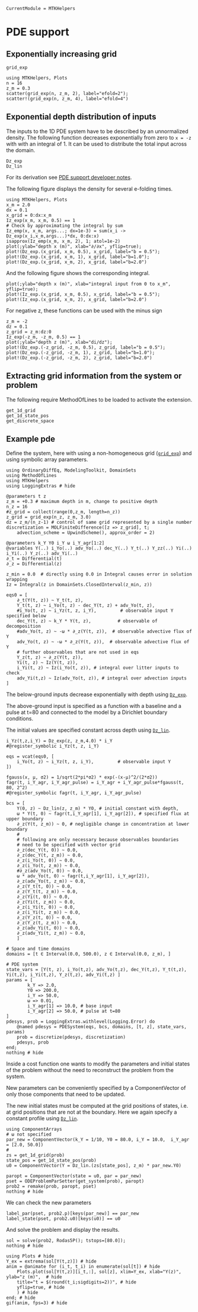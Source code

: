 ```@meta
CurrentModule = MTKHelpers
```

# PDE support

## Exponentially increasing grid

```@docs
grid_exp
```

```@example doc
using MTKHelpers, Plots
n = 16
z_m = 0.3
scatter(grid_exp(n, z_m, 2), label="efold=2");
scatter!(grid_exp(n, z_m, 4), label="efold=4") 
```


## Exponential depth distribution of inputs

The inputs to the 1D PDE system have to be described by an unnormalized density.
The following function decreases exponentially from zero to ``x = -z`` with
with an integral of 1. It can be used to distribute the total input across the domain.

```@docs
Dz_exp
Dz_lin
```

For its derivation see [PDE support developer notes](@ref).

The following figure displays the density for several e-folding times.

```@example Dz_exp
using MTKHelpers, Plots
x_m = 2.0
dx = 0.1
x_grid = 0:dx:x_m
Iz_exp(x_m, x_m, 0.5) == 1
# Check by approximating the integral by sum
Iz_emp(x, x_m, args...; dx=1e-3) = sum(x_i -> Dz_exp(x_i,x_m,args...)*dx, 0:dx:x)
isapprox(Iz_emp(x_m, x_m, 2), 1; atol=1e-2)
plot(;ylab="depth x (m)", xlab="∂/∂x", yflip=true);
plot!(Dz_exp.(x_grid, x_m, 0.5), x_grid, label="b = 0.5");
plot!(Dz_exp.(x_grid, x_m, 1), x_grid, label="b=1.0");
plot!(Dz_exp.(x_grid, x_m, 2), x_grid, label="b=2.0")
```

And the following figure shows the corresponding integral.

```@example Dz_exp
plot(;ylab="depth x (m)", xlab="integral input from 0 to x_m", yflip=true);
plot!(Iz_exp.(x_grid, x_m, 0.5), x_grid, label="b = 0.5");
plot!(Iz_exp.(x_grid, x_m, 2), x_grid, label="b=2.0")
```

For negative z, these functions can be used with the minus sign

```@example Dz_exp
z_m = -2
dz = 0.1
z_grid = z_m:dz:0
Iz_exp(-z_m, -z_m, 0.5) == 1
plot(;ylab="depth z (m)", xlab="di/dz");
plot!(Dz_exp.(-z_grid, -z_m, 0.5), z_grid, label="b = 0.5");
plot!(Dz_exp.(-z_grid, -z_m, 1), z_grid, label="b=1.0");
plot!(Dz_exp.(-z_grid, -z_m, 2), z_grid, label="b=2.0")
```
## Extracting grid information from the system or problem

The following require MethodOfLines to be loaded to activate the extension.
```@docs
get_1d_grid
get_1d_state_pos
get_discrete_space
```

## Example pde

Define the system, here with using a non-homogeneous grid ([`grid_exp`](@ref)) 
and using symbolic array parameters.

```@example pde
using OrdinaryDiffEq, ModelingToolkit, DomainSets
using MethodOfLines
using MTKHelpers
using LoggingExtras # hide

@parameters t z 
z_m = +0.3 # maximum depth in m, change to positive depth
n_z = 16
#z_grid = collect(range(0,z_m, length=n_z))
z_grid = grid_exp(n_z, z_m, 3.0) 
dz = z_m/(n_z-1) # control of same grid represented by a single number
discretization = MOLFiniteDifference([z => z_grid], t;
    advection_scheme = UpwindScheme(), approx_order = 2)

@parameters k_Y Y0 i_Y ω i_Y_agr[1:2] 
@variables Y(..) i_Yo(..) adv_Yo(..) dec_Y(..) Y_t(..) Y_zz(..) Yi(..) i_Yi(..) Y_z(..) adv_Yi(..) 
∂_t = Differential(t)
∂_z = Differential(z)

z_min = 0.0  # directly using 0.0 in Integral causes error in solution wrapping
Iz = Integral(z in DomainSets.ClosedInterval(z_min, z))

eqs0 = [
    ∂_t(Y(t, z)) ~ Y_t(t, z),
    Y_t(t, z) ~ i_Yo(t, z) - dec_Y(t, z) + adv_Yo(t, z),
    #i_Yo(t, z) ~ i_Yz(t, z, i_Y),         # observable input Y specified below
    dec_Y(t, z) ~ k_Y * Y(t, z),          # observable of decomposition 
    #adv_Yo(t, z) ~ -ω * ∂_z(Y(t, z)),  # observable advective flux of Y
    adv_Yo(t, z) ~ -ω * ∂_z(Y(t, z)),  # observable advective flux of Y
    # further observables that are not used in eqs
    Y_z(t, z) ~ ∂_z(Y(t, z)),
    Yi(t, z) ~ Iz(Y(t, z)),
    i_Yi(t, z) ~ Iz(i_Yo(t, z)), # integral over litter inputs to check
    adv_Yi(t,z) ~ Iz(adv_Yo(t, z)), # integral over advection inputs
]
```
The below-ground inputs decrease exponentially with depth using [`Dz_exp`](@ref).

The above-ground input is specified as a function with a baseline and
a pulse at t=80 and connected to the model by a Dirichlet boundary conditions.

The initial values are specified constant across depth using [`Dz_lin`](@ref).

```@example pde; output=false
i_Yz(t,z,i_Y) = Dz_exp(z, z_m,4.0) * i_Y  
#@register_symbolic i_Yz(t, z, i_Y)

eqs = vcat(eqs0, [
    i_Yo(t, z) ~ i_Yz(t, z, i_Y),         # observable input Y
])

fgauss(x, μ, σ2) = 1/sqrt(2*pi*σ2) * exp(-(x-μ)^2/(2*σ2))
fagr(t, i_Y_agr, i_Y_agr_pulse) = i_Y_agr + i_Y_agr_pulse*fgauss(t, 80, 2^2)
#@register_symbolic fagr(t, i_Y_agr, i_Y_agr_pulse)

bcs = [
    Y(0, z) ~ Dz_lin(z, z_m) * Y0, # initial constant with depth,
    ω * Y(t, 0) ~ fagr(t,i_Y_agr[1], i_Y_agr[2]), # specified flux at upper boundary
    ∂_z(Y(t, z_m)) ~ 0, # negligible change in concentration at lower boundary
    #
    # following are only necessary because observables boundaries 
    # need to be specified with vector grid
    ∂_z(dec_Y(t, 0)) ~ 0.0, 
    ∂_z(dec_Y(t, z_m)) ~ 0.0, 
    ∂_z(i_Yo(t, 0)) ~ 0.0, 
    ∂_z(i_Yo(t, z_m)) ~ 0.0, 
    #∂_z(adv_Yo(t, 0)) ~ 0.0, 
    ω * adv_Yo(t, 0) ~ fagr(t,i_Y_agr[1], i_Y_agr[2]), 
    ∂_z(adv_Yo(t, z_m)) ~ 0.0, 
    ∂_z(Y_t(t, 0)) ~ 0.0, 
    ∂_z(Y_t(t, z_m)) ~ 0.0, 
    ∂_z(Yi(t, 0)) ~ 0.0, 
    ∂_z(Yi(t, z_m)) ~ 0.0, 
    ∂_z(i_Yi(t, 0)) ~ 0.0, 
    ∂_z(i_Yi(t, z_m)) ~ 0.0, 
    ∂_z(Y_z(t, 0)) ~ 0.0, 
    ∂_z(Y_z(t, z_m)) ~ 0.0, 
    ∂_z(adv_Yi(t, 0)) ~ 0.0, 
    ∂_z(adv_Yi(t, z_m)) ~ 0.0, 
    ]

# Space and time domains
domains = [t ∈ Interval(0.0, 500.0), z ∈ Interval(0.0, z_m), ]

# PDE system
state_vars = [Y(t, z), i_Yo(t,z), adv_Yo(t,z), dec_Y(t,z), Y_t(t,z), Yi(t,z), i_Yi(t,z), Y_z(t,z), adv_Yi(t,z) ]
params = [
        k_Y => 2.0,
        Y0 => 200.0,
        i_Y => 50.0,
        ω => 0.01,
        i_Y_agr[1] => 10.0, # base input
        i_Y_agr[2] => 50.0, # pulse at t=80       
]
pdesys, prob = LoggingExtras.withlevel(Logging.Error) do 
    @named pdesys = PDESystem(eqs, bcs, domains, [t, z], state_vars, params)
    prob = discretize(pdesys, discretization) 
    pdesys, prob
end; 
nothing # hide
```

Inside a cost function one wants to modify the parameters and initial states
of the problem without the need to reconstruct the problem from the system.

New parameters can be conveniently specified by a ComponentVector of only
those components that need to be updated.

The new initial states must be computed at the grid positions of states, i.e.
at grid positions that are not at the boundary. Here we again
specify a constant profile using [`Dz_lin`](@ref).

```@example pde
using ComponentArrays
# ω not specified
par_new = ComponentVector(k_Y = 1/10, Y0 = 80.0, i_Y = 10.0,  i_Y_agr = [2.0, 50.0]) 
#
zs = get_1d_grid(prob)
state_pos = get_1d_state_pos(prob)
u0 = ComponentVector(Y = Dz_lin.(zs[state_pos], z_m) * par_new.Y0)

paropt = ComponentVector(state = u0, par = par_new)
pset = ODEProblemParSetter(get_system(prob), paropt)
prob2 = remake(prob, paropt, pset)
nothing # hide
```

We can check the new parameters

```@example pde
label_par(pset, prob2.p)[keys(par_new)] == par_new
label_state(pset, prob2.u0)[keys(u0)] == u0
```

And solve the problem and display the results.
```@example pde
sol = solve(prob2, Rodas5P(); tstops=[80.0]); 
nothing # hide
```

```@example pde
using Plots # hide
Y_ex = extrema(sol[Y(t,z)]) # hide
anim = @animate for (i_t, t_i) in enumerate(sol[t]) # hide
    Plots.plot(sol[Y(t,z)][i_t,:], sol[z], xlim=Y_ex, xlab="Y(z)", ylab="z (m)",  # hide
    title="t = $(round(t_i;sigdigits=2))", # hide
    yflip=true, # hide
    ) # hide
end; # hide
gif(anim, fps=3) # hide
```
